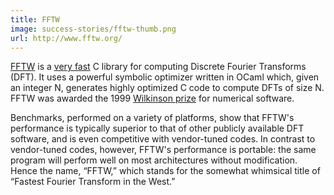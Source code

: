 ```yaml
---
title: FFTW
image: success-stories/fftw-thumb.png
url: http://www.fftw.org/
---
```


[FFTW](http://www.fftw.org/) is a [very fast](http://www.fftw.org/benchfft/) C
library for computing Discrete Fourier Transforms (DFT). It uses a powerful
symbolic optimizer written in OCaml which, given an integer N, generates highly
optimized C code to compute DFTs of size N. FFTW was awarded the 1999
[Wilkinson prize](https://en.wikipedia.org/wiki/J._H._Wilkinson_Prize_for_Numerical_Software)
for numerical software.

Benchmarks, performed on a variety of platforms, show that FFTW's
performance is typically superior to that of other publicly available
DFT software, and is even competitive with vendor-tuned codes. In
contrast to vendor-tuned codes, however, FFTW's performance is portable:
the same program will perform well on most architectures without
modification. Hence the name, “FFTW,” which stands for the somewhat
whimsical title of “Fastest Fourier Transform in the West.”
